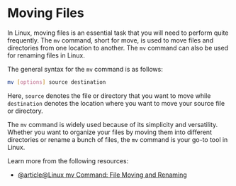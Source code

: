# Moving Files

In Linux, moving files is an essential task that you will need to perform quite frequently. The `mv` command, short for move, is used to move files and directories from one location to another. The `mv` command can also be used for renaming files in Linux.

The general syntax for the `mv` command is as follows:

```bash
mv [options] source destination
```

Here, `source` denotes the file or directory that you want to move while `destination` denotes the location where you want to move your source file or directory.

The `mv` command is widely used because of its simplicity and versatility. Whether you want to organize your files by moving them into different directories or rename a bunch of files, the `mv` command is your go-to tool in Linux.

Learn more from the following resources:

- [@article@Linux mv Command: File Moving and Renaming](https://labex.io/tutorials/linux-linux-mv-command-file-moving-and-renaming-209743)